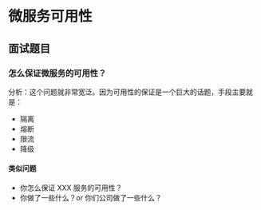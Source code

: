 # 微服务可用性

## 面试题目

### 怎么保证微服务的可用性？

分析：这个问题就非常宽泛。因为可用性的保证是一个巨大的话题，手段主要就是：
- 隔离
- 熔断
- 限流
- 降级

#### 类似问题
- 你怎么保证 XXX 服务的可用性？
- 你做了一些什么？or 你们公司做了一些什么？

### 
